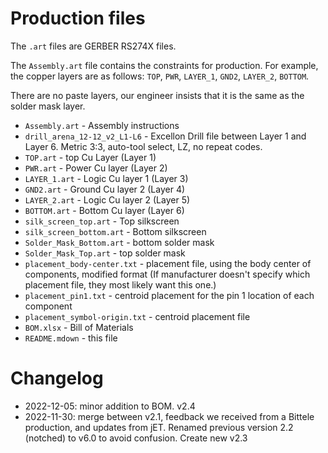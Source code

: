 # Production files

The `.art` files are GERBER RS274X files.

The `Assembly.art` file contains the constraints for production. For example, the copper layers are as follows: `TOP`, `PWR`, `LAYER_1`, `GND2`, `LAYER_2`, `BOTTOM`.

There are no paste layers, our engineer insists that it is the same as the solder mask layer.

* `Assembly.art` - Assembly instructions
* `drill_arena_12-12_v2_L1-L6` - Excellon Drill file between Layer 1 and Layer 6. Metric 3:3, auto-tool select, LZ, no repeat codes.
* `TOP.art` - top Cu Layer (Layer 1)
* `PWR.art` - Power Cu layer (Layer 2)
* `LAYER_1.art` - Logic Cu layer 1 (Layer 3)
* `GND2.art` - Ground Cu layer 2 (Layer 4)
* `LAYER_2.art` - Logic Cu layer 2 (Layer 5)
* `BOTTOM.art` - Bottom Cu layer (Layer 6)
* `silk_screen_top.art` - Top silkscreen
* `silk_screen_bottom.art` - Bottom silkscreen
* `Solder_Mask_Bottom.art` - bottom solder mask
* `Solder_Mask_Top.art` - top solder mask
* `placement_body-center.txt` - placement file, using the body center of components, modified format (If manufacturer doesn't specify which placement file, they most likely want this one.)
* `placement_pin1.txt` - centroid placement for the pin 1 location of each component
* `placement_symbol-origin.txt` - centroid placement file
* `BOM.xlsx` - Bill of Materials
* `README.mdown` - this file

# Changelog

* 2022-12-05: minor addition to BOM. v2.4
* 2022-11-30: merge between v2.1, feedback we received from a Bittele production, and updates from jET. Renamed previous version 2.2 (notched) to v6.0 to avoid confusion. Create new v2.3
